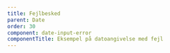 ```yaml
---
title: Fejlbesked
parent: Date
order: 30
component: date-input-error
componentTitle: Eksempel på datoangivelse med fejl
---
```

